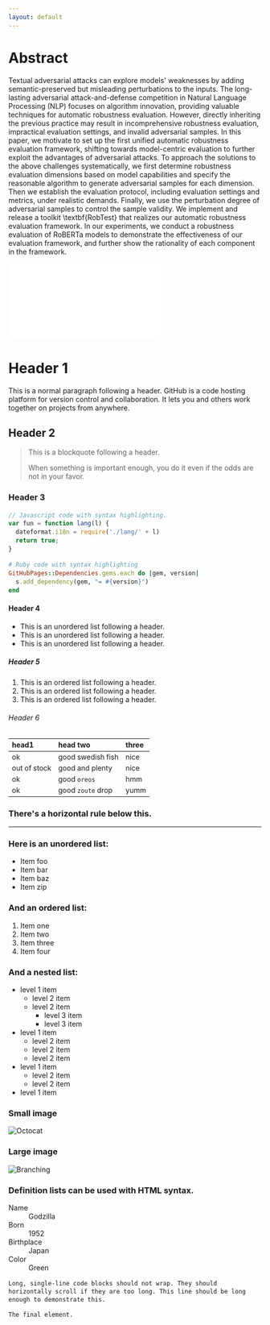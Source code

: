 ```yaml
---
layout: default
---
```

# Abstract
Textual adversarial attacks can explore models' weaknesses by adding semantic-preserved but misleading perturbations to the inputs.
The long-lasting adversarial attack-and-defense competition in Natural Language Processing (NLP) focuses on algorithm innovation, providing valuable techniques for automatic robustness evaluation. 
However, directly inheriting the previous practice may result in incomprehensive robustness evaluation, impractical evaluation settings, and invalid adversarial samples.
In this paper, we motivate to set up the first unified automatic robustness evaluation framework, shifting towards model-centric evaluation to further exploit the advantages of adversarial attacks.
To approach the solutions to the above challenges systematically, we first determine robustness evaluation dimensions based on model capabilities and specify the reasonable algorithm to generate adversarial samples for each dimension.
Then we establish the evaluation protocol, including evaluation settings and metrics, under realistic demands. 
Finally, we use the perturbation degree of adversarial samples to control the sample validity.
We implement and release a toolkit \textbf{RobTest} that realizes our automatic robustness evaluation framework.
In our experiments, we conduct a robustness evaluation of RoBERTa models to demonstrate the effectiveness of our evaluation framework, and further show the rationality of each component in the framework.

![Current dilemma](./hello_figure_2.pdf)



<!-- [Link to another page](./another-page.html). -->




# Header 1

This is a normal paragraph following a header. GitHub is a code hosting platform for version control and collaboration. It lets you and others work together on projects from anywhere.

## Header 2

> This is a blockquote following a header.
>
> When something is important enough, you do it even if the odds are not in your favor.

### Header 3

```js
// Javascript code with syntax highlighting.
var fun = function lang(l) {
  dateformat.i18n = require('./lang/' + l)
  return true;
}
```

```ruby
# Ruby code with syntax highlighting
GitHubPages::Dependencies.gems.each do |gem, version|
  s.add_dependency(gem, "= #{version}")
end
```

#### Header 4

*   This is an unordered list following a header.
*   This is an unordered list following a header.
*   This is an unordered list following a header.

##### Header 5

1.  This is an ordered list following a header.
2.  This is an ordered list following a header.
3.  This is an ordered list following a header.

###### Header 6

| head1        | head two          | three |
|:-------------|:------------------|:------|
| ok           | good swedish fish | nice  |
| out of stock | good and plenty   | nice  |
| ok           | good `oreos`      | hmm   |
| ok           | good `zoute` drop | yumm  |

### There's a horizontal rule below this.

* * *

### Here is an unordered list:

*   Item foo
*   Item bar
*   Item baz
*   Item zip

### And an ordered list:

1.  Item one
1.  Item two
1.  Item three
1.  Item four

### And a nested list:

- level 1 item
  - level 2 item
  - level 2 item
    - level 3 item
    - level 3 item
- level 1 item
  - level 2 item
  - level 2 item
  - level 2 item
- level 1 item
  - level 2 item
  - level 2 item
- level 1 item

### Small image

![Octocat](https://github.githubassets.com/images/icons/emoji/octocat.png)

### Large image

![Branching](https://guides.github.com/activities/hello-world/branching.png)


### Definition lists can be used with HTML syntax.

<dl>
<dt>Name</dt>
<dd>Godzilla</dd>
<dt>Born</dt>
<dd>1952</dd>
<dt>Birthplace</dt>
<dd>Japan</dd>
<dt>Color</dt>
<dd>Green</dd>
</dl>

```
Long, single-line code blocks should not wrap. They should horizontally scroll if they are too long. This line should be long enough to demonstrate this.
```

```
The final element.
```
